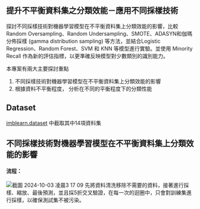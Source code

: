 ## 提升不平衡資料集之分類效能－應用不同採樣技術
探討不同採樣技術對機器學習模型在不平衡資料集上分類效能的影響，比較Random Oversampling、Random Undersampling、SMOTE、ADASYN和伽瑪分佈採樣 (gamma distribution sampling) 等方法，並結合Logistic Regression、Random Forest、SVM 和 KNN 等模型進行實驗。並使用 Minority Recall 作為新的評估指標，以更準確反映模型對少數類別的識別能力。

本專案有兩大主要探討重點
1. 不同採樣技術對機器學習模型在不平衡資料集上分類效能的影響
2. 根據資料不平衡程度， 分析在不同的平衡程度下的分類性能

Dataset
---
[imblearn.dataset](https://imbalanced-learn.org/stable/datasets/index.html) 中截取其中14項資料集

不同採樣技術對機器學習模型在不平衡資料集上分類效能的影響
---
#### 流程：
![截圖 2024-10-03 凌晨3 17 09](https://github.com/user-attachments/assets/2d4a5f46-9f35-4075-ae8a-1bbba52bd5b1)
先將資料清洗移除不需要的資料，接著進行採樣、縮放、最後預測，並且採5折交叉驗證，在每一次的迴圈中，只會對訓練集進行採樣，以確保測試集不被污染。

